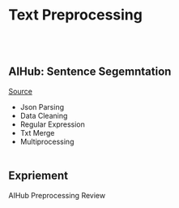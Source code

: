 # Text Preprocessing
<br/><br/>

## AIHub: Sentence Segemntation
[Source](https://aihub.or.kr/aihubdata/data/list.do?pageIndex=1&currMenu=115&topMenu=100&dataSetSn=&srchdataClCode=DATACL001&srchOrder=&SrchdataClCode=DATACL002&searchKeyword=&srchDataRealmCode=REALM002&srchDataTy=DATA003)
* Json Parsing
* Data Cleaning
* Regular Expression
* Txt Merge
* Multiprocessing
<br/><br/>

## Expriement
AIHub Preprocessing Review
